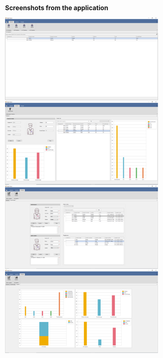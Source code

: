 ## Screenshots from the application 

![](HighSchool/Photos/StudentsPhoto.PNG)
![](HighSchool/Photos/TeacherPhoto.PNG)
![](HighSchool/Photos/PrincipalUpdatePhoto.PNG)
![](HighSchool/Photos/PrincipalGraphics.PNG)

